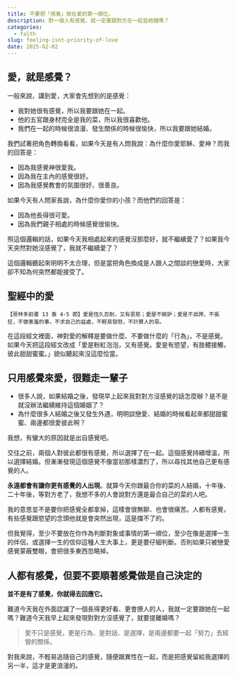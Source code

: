 ```yaml
---
title: 不要把「感覺」放在愛的第一順位。
description: 對一個人有感覺，就一定要跟對方在一起並結婚嗎？
categories:
  - faith
slug: feeling-isnt-priority-of-love
date: 2025-02-02
---
```


## 愛，就是感覺？

一般來說，講到愛，大家會先想到的是感覺：

- 我對她很有感覺，所以我要跟她在一起。
- 他的五官跟身材完全是我的菜，所以我很喜歡他。
- 我們在一起的時候很浪漫、發生關係的時候很愉快，所以我要跟她結婚。

我們試著把角色轉換看看，如果今天是有人問我說：為什麼你愛耶穌、愛神？而我的回答是：

- 因為我感覺神很愛我。
- 因為我在主內的感覺很好。
- 因為我感覺教會的氛圍很好、很善良。

如果今天有人問家長說，為什麼你愛你的小孩？而他們的回答是：

- 因為他長得很可愛。
- 因為我們親子相處的時候感覺很愉快。

照這個邏輯的話，如果今天我相處起來的感覺沒那麼好，就不繼續愛了？如果我今天突然對她沒感覺了，我就不繼續愛了？

這個邏輯聽起來明明不太合理，但是當把角色換成是人跟人之間談的戀愛時，大家卻不知為何突然都能接受了。

## 聖經中的愛

```
【哥林多前書 13 章 4-5 節】愛是恆久忍耐，又有恩慈；愛是不嫉妒；愛是不自誇，不張狂，不做害羞的事，不求自己的益處，不輕易發怒，不計算人的惡。
```

在這段經文裡面，神對愛的解釋是要做什麼、不要做什麼的「行為」，不是感覺。
如果今天把這段經文改成「愛是粉紅泡泡，又有感覺。愛是有慾望，有肢體接觸，彼此甜甜蜜蜜。」貌似聽起來沒這麼恰當。

## 只用感覺來愛，很難走一輩子

- 很多人說，如果結婚之後，發現早上起來我對對方沒感覺的話怎麼辦？是不是就沒辦法繼續維持這個婚姻了？
- 為什麼很多人結婚之後又發生外遇，明明談戀愛、結婚的時候看起來都甜甜蜜蜜、兩邊都很愛彼此啊？

我想，有蠻大的原因就是出自感覺吧。

交往之前，兩個人對彼此都很有感覺，所以選擇了在一起。這個感覺持續增溫，所以選擇結婚。但漸漸發現這個感覺不像當初那樣濃烈了，所以尋找其他自己更有感覺的人。

**永遠都會有讓你更有感覺的人出現**。就算今天你跟最合你的菜的人結婚，十年後、二十年後，等對方老了，我想不多的人會說對方還是最合自己的菜的人吧。

我的意思並不是要你把感覺全都拿掉，這樣會很無聊、也會很痛苦。人都有感覺，有些感覺跟慾望的念頭他就是會突然出現，這是擋不了的。

但我覺得，至少不要放在你作為判斷對象或事情的第一順位，至少在像是選擇一生的伴侶，或選擇一生的信仰這種人生大事上，更是要仔細判斷。否則如果只被戀愛感覺蒙蔽雙眼，會把很多東西忽略掉。

## 人都有感覺，但要不要順著感覺做是自己決定的

**並不是有了感覺，你就得去回應它。**

難道今天我在外面認識了一個長得更好看、更會撩人的人，我就一定要跟她在一起嗎？難道今天我早上起來發現對對方沒感覺了，就要提離婚嗎？

> 愛不只是感覺，更是行為、是對話、是選擇，是兩邊都要一起「努力」去經營的關係。

對我來說，不輕易追隨自己的感覺，隨便跟異性在一起，而是把感覺留給我選擇的另一半，這才是更浪漫的。
